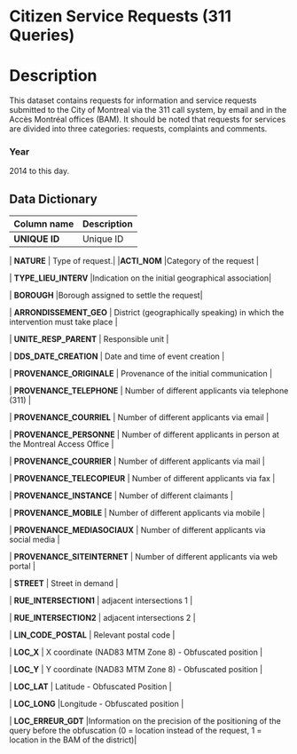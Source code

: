 
Citizen Service Requests (311 Queries)
=========================

# Description #  
This dataset contains requests for information and service requests submitted to the City of Montreal via the 311 call system, 
by email and in the Accès Montréal offices (BAM). It should be noted that requests for services are divided into three 
categories: requests, complaints and comments.

### Year ###
2014 to this day.

## Data Dictionary ##

| Column name | Description |
|-------------|-------------|
| __UNIQUE ID__ | Unique ID |

| __NATURE__ | Type of request.|
|__ACTI_NOM__ |Category of the request |

| __TYPE_LIEU_INTERV__ |Indication on the initial geographical association|

| __BOROUGH__ |Borough assigned to settle the request|

| __ARRONDISSEMENT_GEO__ | District (geographically speaking) in which the intervention must take place |

| __UNITE_RESP_PARENT__ | Responsible unit |

| __DDS_DATE_CREATION__ | Date and time of event creation |

| __PROVENANCE_ORIGINALE__ | Provenance of the initial communication |

| __PROVENANCE_TELEPHONE__ | Number of different applicants via telephone (311) |

| __PROVENANCE_COURRIEL__ | Number of different applicants via email |

| __PROVENANCE_PERSONNE__ | Number of different applicants in person at the Montreal Access Office |

| __PROVENANCE_COURRIER__ | Number of different applicants via mail |

| __PROVENANCE_TELECOPIEUR__ | Number of different applicants via fax |

| __PROVENANCE_INSTANCE__ | Number of different claimants |

| __PROVENANCE_MOBILE__ | Number of different applicants via mobile |

| __PROVENANCE_MEDIASOCIAUX__ | Number of different applicants via social media |

| __PROVENANCE_SITEINTERNET__ | Number of different applicants via web portal |

| __STREET__ | Street in demand |

| __RUE_INTERSECTION1__ | adjacent intersections 1 |

| __RUE_INTERSECTION2__ | adjacent intersections 2 |

| __LIN_CODE_POSTAL__ | Relevant postal code |

| __LOC_X__ | X coordinate (NAD83 MTM Zone 8) - Obfuscated position |

| __LOC_Y__ | Y coordinate (NAD83 MTM Zone 8) - Obfuscated position |

| __LOC_LAT__ | Latitude - Obfuscated Position |

| __LOC_LONG__ |Longitude - Obfuscated position |

| __LOC_ERREUR_GDT__ |Information on the precision of the positioning of the query before the obfuscation (0 = location instead of the request, 1 = location in the BAM of the district)|
